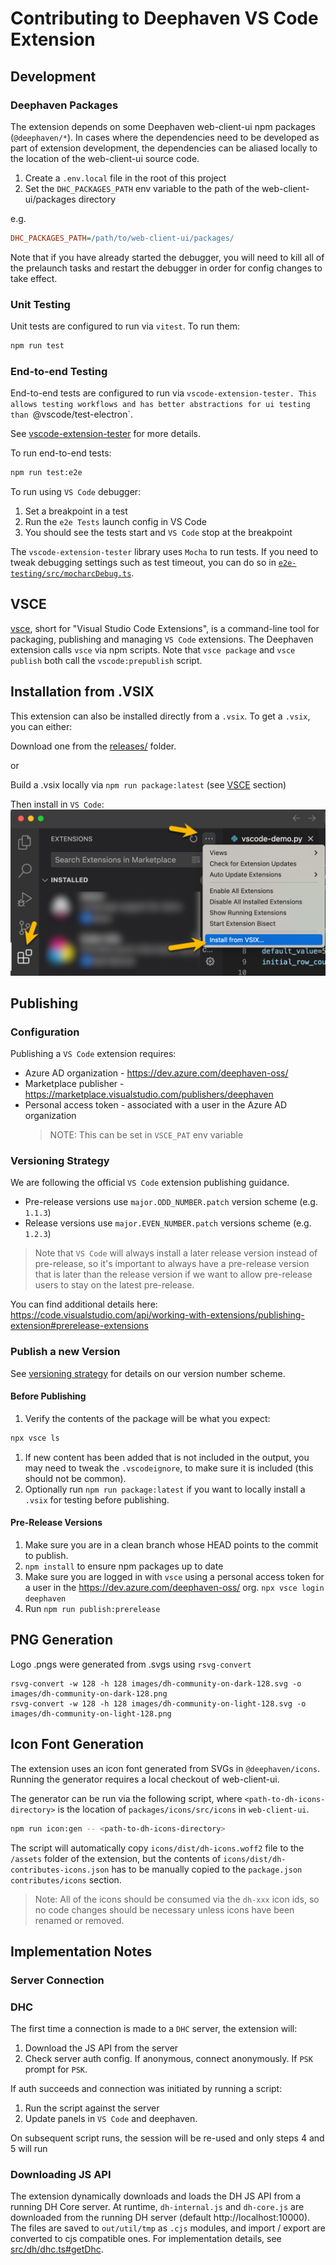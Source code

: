 # Contributing to Deephaven VS Code Extension

## Development

### Deephaven Packages
The extension depends on some Deephaven web-client-ui npm packages (`@deephaven/*`). In cases where the dependencies need to be developed as part of extension development, the dependencies can be aliased locally to the location of the web-client-ui source code.

1. Create a `.env.local` file in the root of this project 
1. Set the `DHC_PACKAGES_PATH` env variable to the path of the web-client-ui/packages directory

e.g.
```ini
DHC_PACKAGES_PATH=/path/to/web-client-ui/packages/
```

Note that if you have already started the debugger, you will need to kill all of the prelaunch tasks and restart the debugger in order for config changes to take effect.

### Unit Testing

Unit tests are configured to run via `vitest`. To run them:

```sh
npm run test
```

### End-to-end Testing

End-to-end tests are configured to run via `vscode-extension-tester. This allows
testing workflows and has better abstractions for ui testing than `@vscode/test-electron`.

See [vscode-extension-tester](https://github.com/redhat-developer/vscode-extension-tester) for more details.

To run end-to-end tests:

```sh
npm run test:e2e
```

To run using `VS Code` debugger:

1. Set a breakpoint in a test
2. Run the `e2e Tests` launch config in VS Code
3. You should see the tests start and `VS Code` stop at the breakpoint

The `vscode-extension-tester` library uses `Mocha` to run tests. If you need to tweak debugging settings such as test timeout, you can do so in [`e2e-testing/src/mocharcDebug.ts`](./e2e-testing/src/mocharcDebug.ts).

## VSCE
[vsce](https://github.com/microsoft/vscode-vsce), short for "Visual Studio Code Extensions", is a command-line tool for packaging, publishing and managing `VS Code` extensions. The Deephaven extension calls `vsce` via npm scripts. Note that `vsce package` and `vsce publish` both call the `vscode:prepublish` script.

## Installation from .VSIX

This extension can also be installed directly from a `.vsix`. To get a `.vsix`, you can either:

Download one from the [releases/](releases/) folder.

or

Build a .vsix locally via `npm run package:latest` (see [VSCE](#vsce) section)

Then install in `VS Code`:
![Install Deephaven VS Code](./docs/assets/install-vsix.png)

## Publishing

### Configuration

Publishing a `VS Code` extension requires:

- Azure AD organization - https://dev.azure.com/deephaven-oss/
- Marketplace publisher - https://marketplace.visualstudio.com/publishers/deephaven
- Personal access token - associated with a user in the Azure AD organization
  > NOTE: This can be set in `VSCE_PAT` env variable

### Versioning Strategy

We are following the official `VS Code` extension publishing guidance.

- Pre-release versions use `major.ODD_NUMBER.patch` version scheme (e.g. `1.1.3`)
- Release versions use `major.EVEN_NUMBER.patch` versions scheme (e.g. `1.2.3`)

> Note that `VS Code` will always install a later release version instead of pre-release, so it's important to always have a pre-release version that is later than the release version if we want to allow pre-release users to stay on the latest pre-release.

You can find additional details here:
https://code.visualstudio.com/api/working-with-extensions/publishing-extension#prerelease-extensions

### Publish a new Version

See [versioning strategy](#versioning-strategy) for details on our version number scheme.

#### Before Publishing
1. Verify the contents of the package will be what you expect:
```sh
npx vsce ls
```
1. If new content has been added that is not included in the output, you may need to tweak the `.vscodeignore`, to make sure it is included (this should not be common).
1. Optionally run `npm run package:latest` if you want to locally install a `.vsix` for testing before publishing.

#### Pre-Release Versions
1. Make sure you are in a clean branch whose HEAD points to the commit to publish.
1. `npm install` to ensure npm packages up to date
1. Make sure you are logged in with `vsce` using a personal access token for a user in the https://dev.azure.com/deephaven-oss/ org. `npx vsce login deephaven`
1. Run `npm run publish:prerelease`

## PNG Generation

Logo .pngs were generated from .svgs using `rsvg-convert`

```
rsvg-convert -w 128 -h 128 images/dh-community-on-dark-128.svg -o images/dh-community-on-dark-128.png
rsvg-convert -w 128 -h 128 images/dh-community-on-light-128.svg -o images/dh-community-on-light-128.png
```

## Icon Font Generation
The extension uses an icon font generated from SVGs in `@deephaven/icons`. Running the generator requires a local checkout of web-client-ui.

The generator can be run via the following script, where `<path-to-dh-icons-directory>` is the location of `packages/icons/src/icons` in `web-client-ui`.
```sh
npm run icon:gen -- <path-to-dh-icons-directory>
```

The script will automatically copy `icons/dist/dh-icons.woff2` file to the `/assets` folder of the extension, but the contents of `icons/dist/dh-contributes-icons.json` has to be manually copied to the `package.json` `contributes/icons` section.
> Note: All of the icons should be consumed via the `dh-xxx` icon ids, so no code changes should be necessary unless icons have been renamed or removed.

## Implementation Notes

### Server Connection

### DHC

The first time a connection is made to a `DHC` server, the extension will:

1. Download the JS API from the server
2. Check server auth config. If anonymous, connect anonymously. If `PSK` prompt for `PSK`.

If auth succeeds and connection was initiated by running a script:

1. Run the script against the server
2. Update panels in `VS Code` and deephaven.

On subsequent script runs, the session will be re-used and only steps 4 and 5 will run

### Downloading JS API

The extension dynamically downloads and loads the DH JS API from a running DH Core server. At runtime, `dh-internal.js` and `dh-core.js` are downloaded from the running DH server (default http://localhost:10000). The files are saved to `out/util/tmp` as `.cjs` modules, and import / export are converted to cjs compatible ones. For implementation details, see [src/dh/dhc.ts#getDhc](https://github.com/deephaven/vscode-deephaven/blob/main/src/dh/dhc.ts#L62).
